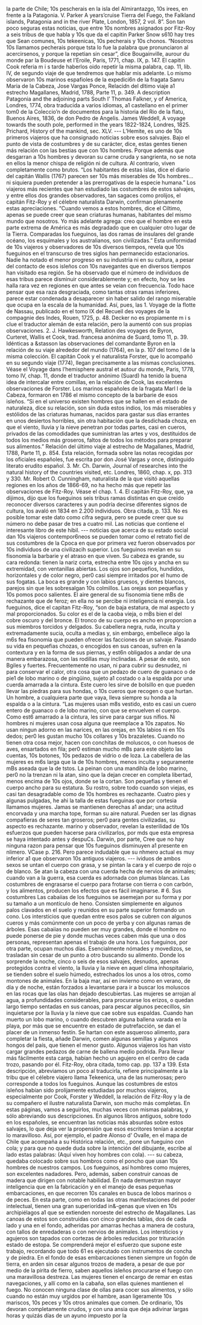 la parte de Chile; 10s pescherais en la isla del Almirantazgo, 10s irees, en frente a la Patagonia. V. Parker A years’cruise Tierra del Fuego, the Falkland islands, Patagonia and in the river Plate, London, 1857, 2 vol. 8”. Son tan poco seguras estas noticias, que entre 10s nombres asignados por Fitz-Roy a seis tribus de que habla y 10s que da el capitin Parker Snow s610 hay tres que Sean comunes, 10s tekeenicas, 10s pecherais y 10s chonos. “Nosotros 10s llamamos pecherais porque tsta lo fue la palabra que pronunciaron al acercirsenos, y porque la repetian sin cesar”, dice Bougainville, aurour du monde par la Boudeuse et I’Eroile, Paris, 1771, chap. IX, p. 147. El capitin Cook referia m i s tarde haberlos oido repetir la misma palabra, cap. 11, lib. IV, de segundo viaje de que tendremos que hablar mis adelante. Lo mismo observaron 10s marinos espafioles de la expedici6n de la fragata Sanru Maria de la Cabeza, Jose Vargas Ponce, Relacidn del dltimo viaje a1 estrecho Magallanes, Madrid, 1788, Parte 11, p. 349. A description Patagonia and the adjoining parts South I’ Thomas Falkner, y of America, Londres, 1774, obra traducida a varios idiomas, a1 castellano en el primer tom0 de la Coleccio’n de documentos para la historia del Rio de la flatu, Buenos Aires, 1836, de don Pedro de Angelis. James Weddell, A voyage towards the south pole, performed in the years 1822-1824, Londres, 1825. Prichard, History of the mankind, sec. XLV. --- L’Hemite, es uno de 10s primeros viajeros que ha consignado noticias sobre esos salvajes. Bajo el punto de vista de costumbres y de su carácter, dice, estas gentes tienen más relación con las bestias que con 10s hombres. Porque además que desgarran a 10s hombres y devoran su carne cruda y sangrienta, no se nota en ellos la menor chispa de religión ni de cultura. Al contrario, viven completamente como brutos. “Los habitantes de estas islas, dice el diario del capitán Wallis (1767) parecen ser 10s más miserables de 10s hombres... ni siquiera pueden pretender a las prerrogativas de la especie humana.” Los viajeros más recientes que han estudiado las costumbres de estos salvajes, y entre ellos dos grandes observadores, tan sagaces como prolijos, el capitán Fitz-Roy y el célebre naturalista Darwin, confirman plenamente estas apreciaciones. “Cuando vemos a estos hombres, dice el Ciltimo, apenas se puede creer que sean criaturas humanas, habitantes del mismo mundo que nosotros. Yo más adelante agrega: creo que el hombre en esta parte extrema de América es más degradado que en cualquier otro lugar de la Tierra. Comparadas los fueguinos, las dos ramas de insulares del grande océano, los esquimales y los australianos, son civilizadas.” Esta uniformidad de 10s viajeros y observadores de 10s diversos tiempos, revela que 10s fueguinos en el transcurso de tres siglos han permanecido estacionarios. Nadie ha notado el menor progreso en su industria ni en su cultura, a pesar del contacto de esos isleños con 10s navegantes que en diversos tiempos han visitado esa región. Se ha observado que el número de individuos de esas tribus parece disminuir considerablemente y; en efecto, hoy se les halla rara vez en regiones en que antes se veían con frecuencia. Todo hace pensar que esa raza desgraciada, como tantas otras ramas inferiores, parece estar condenada a desaparecer sin haber salido del rango miserable que ocupa en la escala de la humanidad. Así, pues, las 1. Voyage de la flotte de Nassau, publicado en el tomo IX del Recueil des voyages de la compagnie des Indes, Rouen, 1725, p. 48. Decker no es propiamente m i s clue el traductor alemán de esta relación, pero la aumentó con sus propias observaciones. 2. J. Hawkesworth, Relation des voyages de Byron, Curteret, Wallis et Cook, trad. francesa anónima de Suard, tomo 11, p. 39. Idénticas a &#x26;stasson las observaciones del comandante Byron en la relación de su viaje alrededor del mundo (1764), en la p. 107 del tomo I de la misma colección. El capitán Cook y el naturalista Forster, que lo acompañó en su segundo viaje (1774), llegan precisamente a las mismas conclusiones. Véase el Voyage dans l’hemisphere austral et autour du monde, Paris, 1778, tomo IV, chap. 11, donde el traductor anónimo (Suard) ha tenido la buena idea de intercalar entre comillas, en la relación de Cook, las excelentes observaciones de Forster. Los marinos españoles de la fragata Marl I de la Cabeza, formaron en 1786 el mismo concepto de la barbarie de esos isleños. “Si en el universo existen hombres que se hallen en el estado de naturaleza, dice su relación, son sin duda estos indios, los más miserables y estólidos de las criaturas humanas, nacidos para gastar sus días errantes en unos desiertos horribles, sin otra habitación que la desdichada choza, en que el viento, lluvia y la nieve penetran por todas partes, casi en cueros, privados de las comodidades que suministran las artes y vos, destituidos de todos los medios más groseros, faltos de todos los métodos para preparar sus alimentos.” Relación del último viaje al estrecho de Magallanes, Madrid, 1788, Parte 11, p. 854. Esta relación, formada sobre las notas recogidas por los oficiales españoles, fue escrita por don José Vargas y once, distinguido literato erudito español. 3. Mr. Ch. Darwin, Journal of researches into the natural history of the countries visited, etc. Londres, 1860, chap. x, pp. 313 y 330. Mr. Robert O. Cunningham, naturalista de la que visitó aquellas regiones en los años de 1866-69, no ha hecho más que repetir las observaciones de Fitz-Roy. Véase el chap. 1. 4. El capitán Fitz-Roy, que, ya dijimos, dijo que los fueguinos seis tribus ramas distintas en que creído reconocer diversos caracteres y aun podría decirse diferentes signos de cultura, los avaló en 1834 en 2.200 individuos. Obra citada, p. 133. No es posible tomar este dato como cifra segura, pero se puede creer que su número no debe pasar de tres a cuatro mil. Las noticias que contiene el interesante libro de este hibil. --- noticias que acerca de su estado social dan 10s viajeros contempor6neos se pueden tomar como el retrato fiel de sus costumbres de la Cpoca en que por primera vez fueron observados por 10s individuos de una civilizacih superior. Los fueguinos revelan en su fisonomia la barbarie y el atraso en que viven. Su cabeza es grande, su cara redonda: tienen la nariz corta, estrecha entre 10s ojos y ancha en su extremidad, con ventanillas abiertas. Los ojos son pequefios, hundidos, horizontales y de color negro, per0 casi siempre irritados por el humo de sus fogatas. La boca es grande y con labios gruesos, y dientes blancos, parejos sin que les sobresalgan 10s colmillos. Las orejas son pequefias y 10s pomos poco salientes. El aire general de su fisonomia tiene mBs de rechazante que de feroz; en ella no se percibe ni inteligencia ni energia. Los fueguinos, dice el capitan Fitz-Roy, “son de baja estatura, de mal aspecto y mal proporcionados. Su color es el de la caoba vieja, o mBs bien el del cobre oscuro y del bronce. El tronco de su cuerpo es ancho en proporcion a sus miembros torcidos y delgados. Su cabellera negra, ruda, inculta y extremadamente sucia, oculta a medias y, sin embargo, embellece algo la m6s fea fisonomia que pueden ofrecer las facciones de un salvaje. Pasando su vida en pequefias chozas, o encogidos en sus canoas, sufren en la contextura y en la forma de sus piernas, y est6n obligados a andar de una manera embarazosa, con las rodillas muy inclinadas. A pesar de esto, son Bgiles y fuertes. Frecuentemente no usan, ni para cubrir su desnudez, ni para conservar el calor, otra cosa que un pedazo de cuero de guanaco o de pie1 de lobo marino o de pingüino, sujeto a1 costado o a la espalda por una cuerda amarrada a la cintura. Este cuero les sirve de bolsillo en que pueden llevar las piedras para sus hondas, o 10s cueros que recogen o que hurtan. Un hombre, a cualquiera parte que vaya, lleva siempre su honda a la espalda o a la cintura. “Las mujeres usan m8s vestido, esto es casi un cuero entero de guanaco o de lobo marino, con que se envuelven el cuerpo. Como est6 amarrado a la cintura, les sirve para cargar sus nifios. Ni hombres ni mujeres usan cosa alguna que reemplace a 10s zapatos. No usan ningun adorno en las narices, en las orejas, en 10s labios ni en 10s dedos; per0 les gustan mucho 10s collares y 10s brazaletes. Cuando no tienen otra cosa mejor, hacen con conchitas de moluscos, o con huesos de aves, ensartados en fila; per0 estiman mucho mBs para este objeto las cuentas, 10s botones, 10s pedazos de vidrio o de loza. La cabellera de las mujeres es m6s larga que la de 10s hombres, menos inculta y seguramente mBs aseada que la de tstos. La peinan con una mandihla de lobo marino, per0 no la trenzan ni la atan, sino que la dejan crecer en completa libertad, menos encima de 10s ojos, donde se la cortan. Son pequefias y tienen el cuerpo ancho para su estatura. Su rostro, sobre todo cuando son viejas, es casi tan desagradable como de 10s hombres es rechazante. Cuatro pies y algunas pulgadas, he ahi la talla de estas fueguinas que por cortesia llamamos mujeres. Jamas se mantienen derechas a1 andar; una actitud encorvada y una marcha tope, forman su aire natural. Pueden ser las dignas compafieras de seres tan groseros; per0 para gentes civilizadas, su aspecto es rechazante. marino y observador, revelan la esterilidad de 10s esfuerzos que pueden hacerse para civilizarlos, por mds que esta empresa se haya intentado antes y despuCs. Darwin, por parte, Cree que no hay ninguna razon para pensar que 10s fueguinos disminuyen a1 presente en nlimero. VCase p. 216. Pero parece indudable que su nhmero actual es muy inferior a1 que observaron 10s antiguos viajeros. --- ividuos de ambos sexos se untan el cuerpo con grasa, y se pintan la cara y el cuerpo de rojo o de blanco. Se atan la cabeza con una cuerda hecha de nervios de animales; cuando van a la guerra, esa cuerda es adornada con plumas blancas. Las costumbres de engrasarse el cuerpo para frotarse con tierra o con carbón, y los alimentos, producen los efectos que es fácil imaginarse. # 6. Sus costumbres Las cabaiias de los fueguinos se asemejan por su forma y por su tamaño a un montículo de heno. Consisten simplemente en algunos palos clavados en el suelo y reunidos en su parte superior formando un cono. Los intersticios que quedan entre esos palos se cubren con algunos cueros y más comúnmente con un poco de yerba y con algunas ramas de árboles. Esas cabaiias no pueden ser muy grandes, donde el hombre no puede ponerse de pie y donde muchas veces caben más que una o dos personas, representan apenas el trabajo de una hora. Los fueguinos, por otra parte, ocupan muchos días. Esencialmente nómades y movedizos, se trasladan sin cesar de un punto a otro buscando su alimento. Donde los sorprende la noche, cinco o seis de esos salvajes, desnudos, apenas protegidos contra el viento, la lluvia y la nieve en aquel clima inhospitalario, se tienden sobre el suelo húmedo, estrechados los unos a los otros, como montones de animales. En la baja mar, así en invierno como en verano, de día y de noche, están forzados a levantarse para ir a buscar los moluscos en las rocas que las olas han dejado descubiertas. Las mujeres se arrojan al agua, a profundidades considerables, para procurarse los erizos, o quedan largo tiempo sentadas en sus canoas, para pescar algunos pececillos, sin inquietarse por la lluvia y la nieve que cae sobre sus espaldas. Cuando han muerto un lobo marino, o cuando descubren alguna ballena varada en la playa, por más que se encuentre en estado de putrefacción, se dan el placer de un inmenso festín. Se hartan con este asqueroso alimento, para completar la fiesta, añade Darwin, comen algunas semillas y algunos hongos del país, que tienen el menor gusto. Algunos viajeros los han visto cargar grandes pedazos de carne de ballena medio podrida. Para llevar más fácilmente esta carga, habían hecho un agujero en el centro de cada trozo, pasando por él. Fitz-Roy, obra citada, tomo cap. pp. 137 a 139. Esta descripción, abreviamos un poco al traducirla, refiere principalmente a la tribu que el célebre viajero llama Tekeenica, una de las numerosas; pero corresponde a todos los fueguinos. Aunque las costumbres de estos isleños habían sido prolijamente estudiadas por muchos viajeros, especialmente por Cook, Forster y Weddell, la relación de Fitz-Roy y la de su compañero el ilustre naturalista Darwin, son mucho más completas. En estas páginas, vamos a seguirlos, muchas veces con mismas palabras, y sólo abreviando sus descripciones. En algunos libros antiguos, sobre todo en los españoles, se encuentran las noticias más absurdas sobre estos salvajes, lo que deja ver la propensión que esos escritores tenían a aceptar lo maravilloso. Así, por ejemplo, el padre Alonso d' Ovalle, en el mapa de Chile que acompaña a su Histórica relación, etc., pone un fueguino con cola; y para que no quede duda sobre la intención del dibujante, escribe al lado estas palabras: (Aquí viven hoy hombres con cola). --- su cabeza, quedaba colocado sobre sus hombros como el poncho que usan 10s hombres de nuestros campos. Los fueguinos, así hombres como mujeres, son excelentes nadadores. Pero, además, saben construir canoas de madera que dirigen con notable habilidad. En nada demuestran mayor inteligencia que en la fabricación y en el manejo de esas pequeñas embarcaciones, en que recorren 10s canales en busca de lobos marinos o de peces. En esta parte, como en todas las otras manifestaciones del poder intelectual, tienen una gran superioridad in&#x26;-genas que viven en 10s archipiélagos a1 que se extienden noroeste del estrecho de Magallanes. Las canoas de estos son construidas con cinco grandes tablas, dos de cada lado y una en el fondo, adheridas por amarras hechas a manera de costura, con tallos de enredaderas o con nervios de animales. Los intersticios y agujeros son tapados con cortezas de árboles reducidas por trituración estado de estopa. Se comprenderá mejor el esfuerzo que supone este trabajo, recordando que todo 61 es ejecutado con instrumentos de concha y de piedra. En el fondo de esas embarcaciones tienen siempre un fogón de tierra, en arden sin cesar algunos trozos de madera, a pesar de que por medio de la pirita de fierro, saben aquellos isleños procurarse el fuego con una maravillosa destreza. Las mujeres tienen el encargo de remar en estas navegaciones, y allí como en la cabaña, son ellas quienes mantienen el fuego. No conocen ninguna clase de ollas para cocer sus alimentos, y sólo cuando no están muy urgidos por el hambre, asan ligeramente 10s mariscos, 10s peces y 10s otros animales que comen. De ordinario, 10s devoran completamente crudos, y con una ansia que deja adivinar largas horas y quizás días de un ayuno impuesto por la